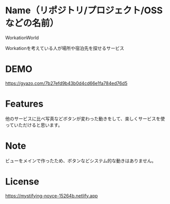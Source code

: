 # Name（リポジトリ/プロジェクト/OSSなどの名前）
WorkationWorld  


Workationを考えている人が場所や宿泊先を探せるサービス 
# DEMO
https://gyazo.com/7b27efd9b43b0d4cd66e1fa784ed76d5
# Features
他のサービスに比べ写真などボタンが変わった動きをして、楽しくサービスを使っていただけると思います。
# Note 
ビューをメインで作ったため、ボタンなどシステム的な動きはありません。
# License
https://mystifying-noyce-15264b.netlify.app

